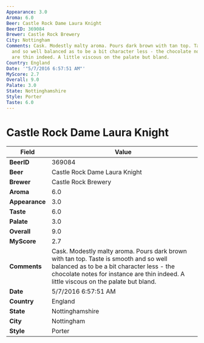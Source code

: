 ```yaml
---
Appearance: 3.0
Aroma: 6.0
Beer: Castle Rock Dame Laura Knight
BeerID: 369084
Brewer: Castle Rock Brewery
City: Nottingham
Comments: Cask. Modestly malty aroma. Pours dark brown with tan top. Taste is smooth
  and so well balanced as to be a bit character less - the chocolate notes for instance
  are thin indeed. A little viscous on the palate but bland.
Country: England
Date: '"5/7/2016 6:57:51 AM"'
MyScore: 2.7
Overall: 9.0
Palate: 3.0
State: Nottinghamshire
Style: Porter
Taste: 6.0
---
```


# Castle Rock Dame Laura Knight

| Field         | Value |
|---------------|-------|
| **BeerID** | 369084 |
| **Beer** | Castle Rock Dame Laura Knight |
| **Brewer** | Castle Rock Brewery |
| **Aroma** | 6.0 |
| **Appearance** | 3.0 |
| **Taste** | 6.0 |
| **Palate** | 3.0 |
| **Overall** | 9.0 |
| **MyScore** | 2.7 |
| **Comments** | Cask. Modestly malty aroma. Pours dark brown with tan top. Taste is smooth and so well balanced as to be a bit character less - the chocolate notes for instance are thin indeed. A little viscous on the palate but bland. |
| **Date** | 5/7/2016 6:57:51 AM |
| **Country** | England |
| **State** | Nottinghamshire |
| **City** | Nottingham |
| **Style** | Porter |

